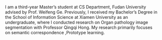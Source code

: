 I am a third-year Master’s student at CS Department, Fudan University advised by Prof. Weifeng Ge. Previously, I received my Bachelor’s Degree in the School of Information Science at Xiamen University as an undergraduate, where I conducted research on Organ pathology image segmentation with Professor Qingqi Hong. My research primarily focuses on semantic correspondence ,Prototype learning.
